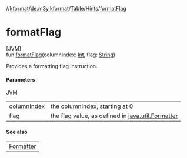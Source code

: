 //[kformat](../../../../index.md)/[de.m3y.kformat](../../index.md)/[Table](../index.md)/[Hints](index.md)/[formatFlag](format-flag.md)

# formatFlag

[JVM]\
fun [formatFlag](format-flag.md)(columnIndex: [Int](https://kotlinlang.org/api/latest/jvm/stdlib/kotlin/-int/index.html), flag: [String](https://kotlinlang.org/api/latest/jvm/stdlib/kotlin/-string/index.html))

Provides a formatting flag instruction.

#### Parameters

JVM

| | |
|---|---|
| columnIndex | the columnIndex, starting at 0 |
| flag | the flag value, as defined in [java.util.Formatter](https://docs.oracle.com/javase/8/docs/api/java/util/Formatter.html) |

#### See also

| |
|---|
| [Formatter](https://docs.oracle.com/javase/8/docs/api/java/util/Formatter.html) |
